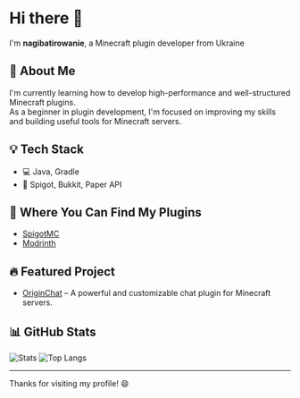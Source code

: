 # Hi there 👋

I'm **nagibatirowanie**, a Minecraft plugin developer from Ukraine

## 🧱 About Me

I'm currently learning how to develop high-performance and well-structured Minecraft plugins.  
As a beginner in plugin development, I'm focused on improving my skills and building useful tools for Minecraft servers.


## 💡 Tech Stack

- 💻 Java, Gradle
- 🔌 Spigot, Bukkit, Paper API

## 🚀 Where You Can Find My Plugins

- [SpigotMC](https://www.spigotmc.org/members/vadimka668.1956525/)
- [Modrinth](https://modrinth.com/user/nagibatirowanie)

## 🔥 Featured Project

- [OriginChat](https://modrinth.com/plugin/originchat) – A powerful and customizable chat plugin for Minecraft servers.

## 📊 GitHub Stats
![Stats](https://github-readme-stats.vercel.app/api?username=nagibatirowanie&theme=codeSTACKr)
![Top Langs](https://github-readme-stats.vercel.app/api/top-langs/?username=nagibatirowanie&hide_progress=true&theme=codeSTACKr)

---

Thanks for visiting my profile! 😄

